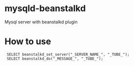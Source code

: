 # mysqld-beanstalkd
Mysql server with beanstalkd plugin


# How to use
```
 SELECT beanstalkd_set_server("_SERVER_NAME_", "_TUBE_");
 SELECT beanstalkd_do("_MESSAGE_", "_TUBE_");
 ```
